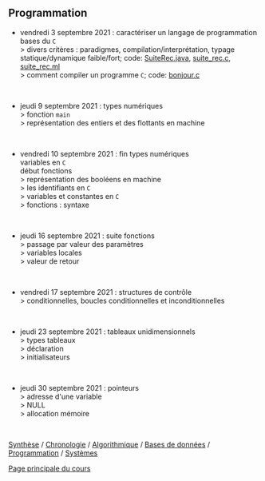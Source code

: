 ## Programmation



* vendredi 3 septembre 2021 : caractériser un langage de programmation
<br />bases du `C`
<br />> divers critères : paradigmes, compilation/interprétation, typage statique/dynamique faible/fort; code: [SuiteRec.java](code/SuiteRec.java), [suite_rec.c](code/suite_rec.c), [suite_rec.ml](code/suite_rec.ml)
<br />> comment compiler un programme `C`; code: [bonjour.c](code/bonjour.c)
<br />

* jeudi 9 septembre 2021 : types numériques
<br />> fonction `main`
<br />> représentation des entiers et des flottants en machine
<br />

* vendredi 10 septembre 2021 : fin types numériques
<br />variables en `C`
<br />début fonctions
<br />> représentation des booléens en machine
<br />> les identifiants en `C`
<br />> variables et constantes en `C`
<br />> fonctions : syntaxe
<br />

* jeudi 16 septembre 2021 : suite fonctions
<br />> passage par valeur des paramètres
<br />> variables locales
<br />> valeur de retour
<br />

* vendredi 17 septembre 2021 : structures de contrôle
<br />> conditionnelles, boucles conditionnelles et inconditionnelles
<br />

* jeudi 23 septembre 2021 : tableaux unidimensionnels
<br />> types tableaux
<br />> déclaration
<br />> initialisateurs
<br />

* jeudi 30 septembre 2021 : pointeurs
<br />> adresse d'une variable
<br />> NULL
<br />> allocation mémoire
<br />


[Synthèse](synthese.md) /  [Chronologie](chronologie.md) / [Algorithmique](algorithmique.md) / [Bases de données](bd.md) / [Programmation](prog.md) / [Systèmes](systemes.md) 


[Page principale du cours](https://ineskkk.github.io/mp2i-pv)

